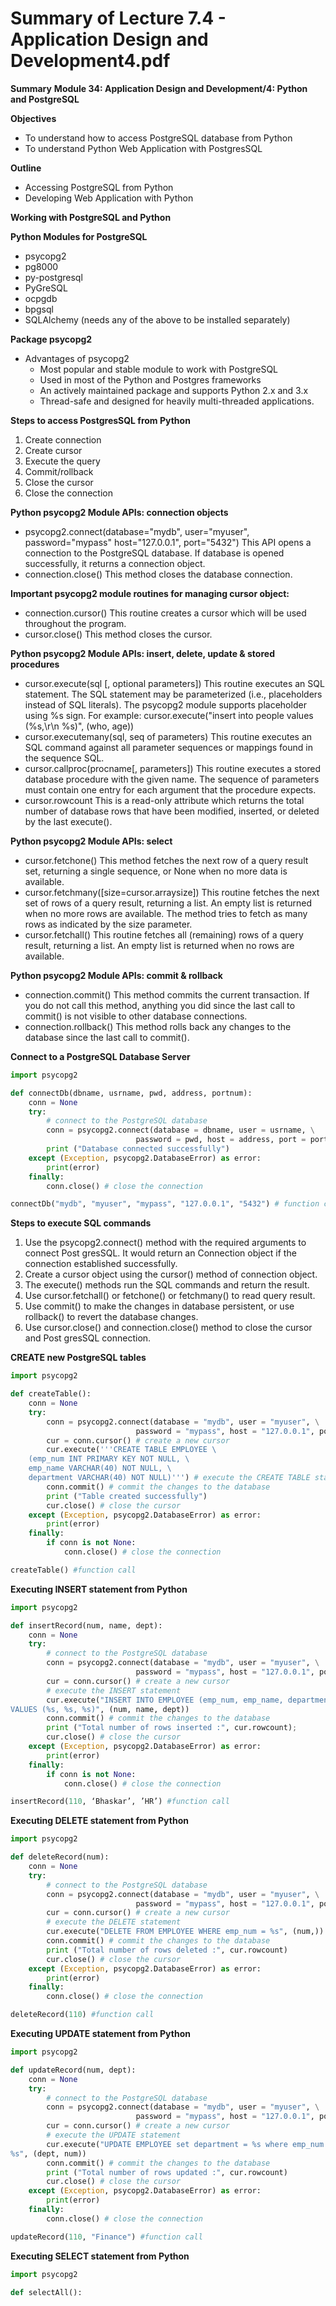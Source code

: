 #  Summary of Lecture 7.4 - Application Design and Development4.pdf 
**Summary**
**Module 34: Application Design and Development/4: Python and PostgreSQL**

**Objectives**

* To understand how to access PostgreSQL database from Python
* To understand Python Web Application with PostgresSQL

**Outline**

* Accessing PostgreSQL from Python
* Developing Web Application with Python

**Working with PostgreSQL and Python**

**Python Modules for PostgreSQL**

* psycopg2
* pg8000
* py-postgresql
* PyGreSQL
* ocpgdb
* bpgsql
* SQLAlchemy (needs any of the above to be installed separately)

**Package psycopg2**

* Advantages of psycopg2
    * Most popular and stable module to work with PostgreSQL
    * Used in most of the Python and Postgres frameworks
    * An actively maintained package and supports Python 2.x and 3.x
    * Thread-safe and designed for heavily multi-threaded applications.

**Steps to access PostgresSQL from Python**

1. Create connection
2. Create cursor
3. Execute the query
4. Commit/rollback
5. Close the cursor
6. Close the connection

**Python psycopg2 Module APIs: connection objects**

* psycopg2.connect(database="mydb", user="myuser", password="mypass"
host="127.0.0.1", port="5432")
This API opens a connection to the PostgreSQL database. If database is opened
successfully, it returns a connection object.
* connection.close()
This method closes the database connection.

**Important psycopg2 module routines for managing cursor object:**

* connection.cursor()
This routine creates a cursor which will be used throughout the program.
* cursor.close()
This method closes the cursor.

**Python psycopg2 Module APIs: insert, delete, update & stored procedures**

* cursor.execute(sql [, optional parameters])
This routine executes an SQL statement. The SQL statement may be parameterized
(i.e., placeholders instead of SQL literals). The psycopg2 module supports placeholder
using %s sign. For example: cursor.execute("insert into people values (%s,\r\n
%s)", (who, age))
* cursor.executemany(sql, seq of parameters)
This routine executes an SQL command against all parameter sequences or mappings
found in the sequence SQL.
* cursor.callproc(procname[, parameters])
This routine executes a stored database procedure with the given name. The sequence
of parameters must contain one entry for each argument that the procedure expects.
* cursor.rowcount
This is a read-only attribute which returns the total number of database rows that have
been modified, inserted, or deleted by the last execute().

**Python psycopg2 Module APIs: select**

* cursor.fetchone()
This method fetches the next row of a query result set, returning a single sequence, or
None when no more data is available.
* cursor.fetchmany([size=cursor.arraysize])
This routine fetches the next set of rows of a query result, returning a list. An empty list
is returned when no more rows are available. The method tries to fetch as many rows as
indicated by the size parameter.
* cursor.fetchall()
This routine fetches all (remaining) rows of a query result, returning a list. An empty
list is returned when no rows are available.

**Python psycopg2 Module APIs: commit & rollback**

* connection.commit()
This method commits the current transaction. If you do not call this method, anything
you did since the last call to commit() is not visible to other database connections.
* connection.rollback()
This method rolls back any changes to the database since the last call to commit().

**Connect to a PostgreSQL Database Server**

```python
import psycopg2

def connectDb(dbname, usrname, pwd, address, portnum):
    conn = None
    try:
        # connect to the PostgreSQL database
        conn = psycopg2.connect(database = dbname, user = usrname, \
                            password = pwd, host = address, port = portnum)
        print ("Database connected successfully")
    except (Exception, psycopg2.DatabaseError) as error:
        print(error)
    finally:
        conn.close() # close the connection

connectDb("mydb", "myuser", "mypass", "127.0.0.1", "5432") # function call
```

**Steps to execute SQL commands**

1. Use the psycopg2.connect() method with the required arguments to connect Post
gresSQL. It would return an Connection object if the connection established successfully.
2. Create a cursor object using the cursor() method of connection object.
3. The execute() methods run the SQL commands and return the result.
4. Use cursor.fetchall() or fetchone() or fetchmany() to read query result.
5. Use commit() to make the changes in database persistent, or use rollback() to revert
the database changes.
6. Use cursor.close() and connection.close() method to close the cursor and Post
gresSQL connection.

**CREATE new PostgreSQL tables**

```python
import psycopg2

def createTable():
    conn = None
    try:
        conn = psycopg2.connect(database = "mydb", user = "myuser", \
                            password = "mypass", host = "127.0.0.1", port = "5432") # connect to the database
        cur = conn.cursor() # create a new cursor
        cur.execute('''CREATE TABLE EMPLOYEE \
    (emp_num INT PRIMARY KEY NOT NULL, \
    emp_name VARCHAR(40) NOT NULL, \
    department VARCHAR(40) NOT NULL)''') # execute the CREATE TABLE statement
        conn.commit() # commit the changes to the database
        print ("Table created successfully")
        cur.close() # close the cursor
    except (Exception, psycopg2.DatabaseError) as error:
        print(error)
    finally:
        if conn is not None:
            conn.close() # close the connection

createTable() #function call
```

**Executing INSERT statement from Python**

```python
import psycopg2

def insertRecord(num, name, dept):
    conn = None
    try:
        # connect to the PostgreSQL database
        conn = psycopg2.connect(database = "mydb", user = "myuser", \
                            password = "mypass", host = "127.0.0.1", port = "5432")
        cur = conn.cursor() # create a new cursor
        # execute the INSERT statement
        cur.execute("INSERT INTO EMPLOYEE (emp_num, emp_name, department) \
VALUES (%s, %s, %s)", (num, name, dept))
        conn.commit() # commit the changes to the database
        print ("Total number of rows inserted :", cur.rowcount);
        cur.close() # close the cursor
    except (Exception, psycopg2.DatabaseError) as error:
        print(error)
    finally:
        if conn is not None:
            conn.close() # close the connection

insertRecord(110, ‘Bhaskar’, ’HR’) #function call
```

**Executing DELETE statement from Python**

```python
import psycopg2

def deleteRecord(num):
    conn = None
    try:
        # connect to the PostgreSQL database
        conn = psycopg2.connect(database = "mydb", user = "myuser", \
                            password = "mypass", host = "127.0.0.1", port = "5432")
        cur = conn.cursor() # create a new cursor
        # execute the DELETE statement
        cur.execute("DELETE FROM EMPLOYEE WHERE emp_num = %s", (num,))
        conn.commit() # commit the changes to the database
        print ("Total number of rows deleted :", cur.rowcount)
        cur.close() # close the cursor
    except (Exception, psycopg2.DatabaseError) as error:
        print(error)
    finally:
        conn.close() # close the connection

deleteRecord(110) #function call
```

**Executing UPDATE statement from Python**

```python
import psycopg2

def updateRecord(num, dept):
    conn = None
    try:
        # connect to the PostgreSQL database
        conn = psycopg2.connect(database = "mydb", user = "myuser", \
                            password = "mypass", host = "127.0.0.1", port = "5432")
        cur = conn.cursor() # create a new cursor
        # execute the UPDATE statement
        cur.execute("UPDATE EMPLOYEE set department = %s where emp_num = \
%s", (dept, num))
        conn.commit() # commit the changes to the database
        print ("Total number of rows updated :", cur.rowcount)
        cur.close() # close the cursor
    except (Exception, psycopg2.DatabaseError) as error:
        print(error)
    finally:
        conn.close() # close the connection

updateRecord(110, "Finance") #function call
```

**Executing SELECT statement from Python**

```python
import psycopg2

def selectAll():

